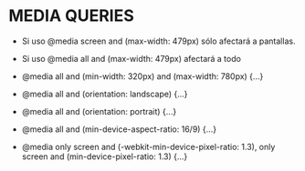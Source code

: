 <h1>MEDIA QUERIES</h1>

- Si uso @media screen and (max-width: 479px) sólo afectará a pantallas.

- Si uso @media all and (max-width: 479px) afectará a todo

- @media all and (min-width: 320px) and (max-width: 780px) {...}

- @media all and (orientation: landscape) {...}

- @media all and (orientation: portrait) {...}

- @media all and (min-device-aspect-ratio: 16/9) {...}

- @media only screen and (-webkit-min-device-pixel-ratio: 1.3), only screen and (min-device-pixel-ratio: 1.3) {...}